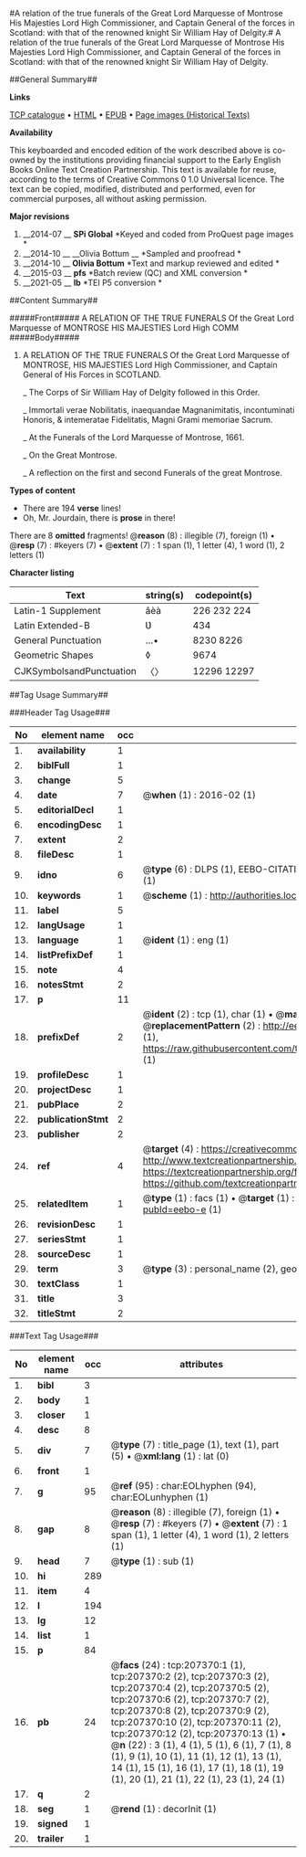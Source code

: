 #A relation of the true funerals of the Great Lord Marquesse of Montrose His Majesties Lord High Commissioner, and Captain General of the forces in Scotland: with that of the renowned knight Sir William Hay of Delgity.#
A relation of the true funerals of the Great Lord Marquesse of Montrose His Majesties Lord High Commissioner, and Captain General of the forces in Scotland: with that of the renowned knight Sir William Hay of Delgity.

##General Summary##

**Links**

[TCP catalogue](http://www.ota.ox.ac.uk/tcp/)  • 
[HTML](http://tei.it.ox.ac.uk/tcp/Texts-HTML/free/B28/B28875.html)  • 
[EPUB](http://tei.it.ox.ac.uk/tcp/Texts-EPUB/free/B28/B28875.epub) • 
[Page images (Historical Texts)](https://historicaltexts.jisc.ac.uk/eebo-48172863e)

**Availability**

This keyboarded and encoded edition of the work described above is co-owned by the
    institutions providing financial support to the Early English Books Online Text Creation
    Partnership. This text is available for reuse, according to the terms of  Creative Commons 0 1.0 Universal
    licence. The text can be copied, modified, distributed and performed, even for commercial
    purposes, all without asking permission.

**Major revisions**

1. __2014-07 __ __SPi Global__ *Keyed and coded from ProQuest page images *
1. __2014-10 __ __Olivia Bottum __ *Sampled and proofread *
1. __2014-10 __ __Olivia Bottum__ *Text and markup reviewed and edited *
1. __2015-03 __ __pfs__ *Batch review (QC) and XML conversion *
1. __2021-05 __ __lb__ *TEI P5 conversion *

##Content Summary##

#####Front#####
A RELATION OF THE TRUE FUNERALS Of the Great Lord Marquesse of MONTROSE HIS MAJESTIES Lord High COMM
#####Body#####

1. A RELATION OF THE TRUE FUNERALS Of the Great Lord Marquesse of MONTROSE, HIS MAJESTIES Lord High Commissioner, and Captain General of His Forces in SCOTLAND.

    _ The Corps of Sir William Hay of Delgity followed in this Order.

    _ Immortali verae Nobilitatis, inaequandae Magnanimitatis, incontuminati Honoris, & intemeratae Fidelitatis, Magni Grami memoriae Sacrum.

    _ At the Funerals of the Lord Marquesse of Montrose, 1661.

    _ On the Great Montrose.

    _ A reflection on the first and second Funerals of the great Montrose.

**Types of content**

  * There are 194 **verse** lines!
  * Oh, Mr. Jourdain, there is **prose** in there!

There are 8 **omitted** fragments! 
 @__reason__ (8) : illegible (7), foreign (1)  •  @__resp__ (7) : #keyers (7)  •  @__extent__ (7) : 1 span (1), 1 letter (4), 1 word (1), 2 letters (1)

**Character listing**


|Text|string(s)|codepoint(s)|
|---|---|---|
|Latin-1 Supplement|âèà|226 232 224|
|Latin Extended-B|Ʋ|434|
|General Punctuation|…•|8230 8226|
|Geometric Shapes|◊|9674|
|CJKSymbolsandPunctuation|〈〉|12296 12297|

##Tag Usage Summary##

###Header Tag Usage###

|No|element name|occ|attributes|
|---|---|---|---|
|1.|__availability__|1||
|2.|__biblFull__|1||
|3.|__change__|5||
|4.|__date__|7| @__when__ (1) : 2016-02 (1)|
|5.|__editorialDecl__|1||
|6.|__encodingDesc__|1||
|7.|__extent__|2||
|8.|__fileDesc__|1||
|9.|__idno__|6| @__type__ (6) : DLPS (1), EEBO-CITATION (1), VID (1), EEBO-PROQUEST (1), STC (1), OCLC (1)|
|10.|__keywords__|1| @__scheme__ (1) : http://authorities.loc.gov/ (1)|
|11.|__label__|5||
|12.|__langUsage__|1||
|13.|__language__|1| @__ident__ (1) : eng (1)|
|14.|__listPrefixDef__|1||
|15.|__note__|4||
|16.|__notesStmt__|2||
|17.|__p__|11||
|18.|__prefixDef__|2| @__ident__ (2) : tcp (1), char (1)  •  @__matchPattern__ (2) : ([0-9\-]+):([0-9IVX]+) (1), (.+) (1)  •  @__replacementPattern__ (2) : http://eebo.chadwyck.com/downloadtiff?vid=$1&page=$2 (1), https://raw.githubusercontent.com/textcreationpartnership/Texts/master/tcpchars.xml#$1 (1)|
|19.|__profileDesc__|1||
|20.|__projectDesc__|1||
|21.|__pubPlace__|2||
|22.|__publicationStmt__|2||
|23.|__publisher__|2||
|24.|__ref__|4| @__target__ (4) : https://creativecommons.org/publicdomain/zero/1.0/ (1), http://www.textcreationpartnership.org/docs/. (1), https://textcreationpartnership.org/faq/#faq05 (1), https://github.com/textcreationpartnership (1)|
|25.|__relatedItem__|1| @__type__ (1) : facs (1)  •  @__target__ (1) : https://data.historicaltexts.jisc.ac.uk/view?pubId=eebo-e (1)|
|26.|__revisionDesc__|1||
|27.|__seriesStmt__|1||
|28.|__sourceDesc__|1||
|29.|__term__|3| @__type__ (3) : personal_name (2), geographic_name (1)|
|30.|__textClass__|1||
|31.|__title__|3||
|32.|__titleStmt__|2||


###Text Tag Usage###

|No|element name|occ|attributes|
|---|---|---|---|
|1.|__bibl__|3||
|2.|__body__|1||
|3.|__closer__|1||
|4.|__desc__|8||
|5.|__div__|7| @__type__ (7) : title_page (1), text (1), part (5)  •  @__xml:lang__ (1) : lat (0)|
|6.|__front__|1||
|7.|__g__|95| @__ref__ (95) : char:EOLhyphen (94), char:EOLunhyphen (1)|
|8.|__gap__|8| @__reason__ (8) : illegible (7), foreign (1)  •  @__resp__ (7) : #keyers (7)  •  @__extent__ (7) : 1 span (1), 1 letter (4), 1 word (1), 2 letters (1)|
|9.|__head__|7| @__type__ (1) : sub (1)|
|10.|__hi__|289||
|11.|__item__|4||
|12.|__l__|194||
|13.|__lg__|12||
|14.|__list__|1||
|15.|__p__|84||
|16.|__pb__|24| @__facs__ (24) : tcp:207370:1 (1), tcp:207370:2 (2), tcp:207370:3 (2), tcp:207370:4 (2), tcp:207370:5 (2), tcp:207370:6 (2), tcp:207370:7 (2), tcp:207370:8 (2), tcp:207370:9 (2), tcp:207370:10 (2), tcp:207370:11 (2), tcp:207370:12 (2), tcp:207370:13 (1)  •  @__n__ (22) : 3 (1), 4 (1), 5 (1), 6 (1), 7 (1), 8 (1), 9 (1), 10 (1), 11 (1), 12 (1), 13 (1), 14 (1), 15 (1), 16 (1), 17 (1), 18 (1), 19 (1), 20 (1), 21 (1), 22 (1), 23 (1), 24 (1)|
|17.|__q__|2||
|18.|__seg__|1| @__rend__ (1) : decorInit (1)|
|19.|__signed__|1||
|20.|__trailer__|1||
